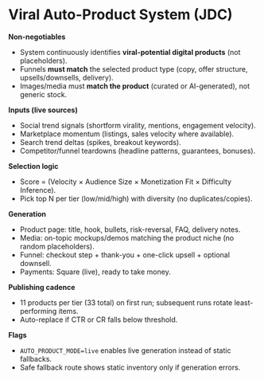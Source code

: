 # Viral Auto-Product System (JDC)

**Non-negotiables**
- System continuously identifies **viral-potential digital products** (not placeholders).
- Funnels **must match** the selected product type (copy, offer structure, upsells/downsells, delivery).
- Images/media must **match the product** (curated or AI-generated), not generic stock.

**Inputs (live sources)**
- Social trend signals (shortform virality, mentions, engagement velocity).
- Marketplace momentum (listings, sales velocity where available).
- Search trend deltas (spikes, breakout keywords).
- Competitor/funnel teardowns (headline patterns, guarantees, bonuses).

**Selection logic**
- Score = (Velocity × Audience Size × Monetization Fit × Difficulty Inference).
- Pick top N per tier (low/mid/high) with diversity (no duplicates/copies).

**Generation**
- Product page: title, hook, bullets, risk-reversal, FAQ, delivery notes.
- Media: on-topic mockups/demos matching the product niche (no random placeholders).
- Funnel: checkout step + thank-you + one-click upsell + optional downsell.
- Payments: Square (live), ready to take money.

**Publishing cadence**
- 11 products per tier (33 total) on first run; subsequent runs rotate least-performing items.
- Auto-replace if CTR or CR falls below threshold.

**Flags**
- `AUTO_PRODUCT_MODE=live` enables live generation instead of static fallbacks.
- Safe fallback route shows static inventory only if generation errors.
